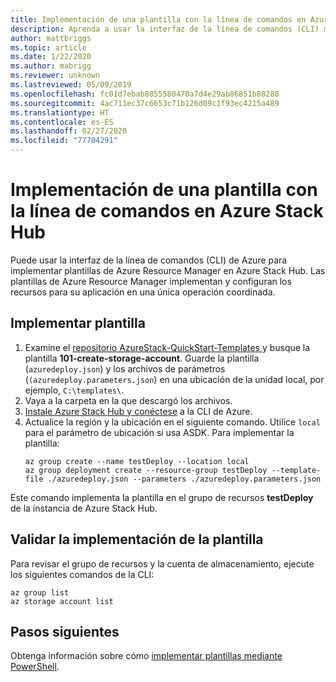 ```yaml
---
title: Implementación de una plantilla con la línea de comandos en Azure Stack Hub
description: Aprenda a usar la interfaz de la línea de comandos (CLI) multiplataforma de Azure para implementar plantillas en Azure Stack Hub.
author: mattbriggs
ms.topic: article
ms.date: 1/22/2020
ms.author: mabrigg
ms.reviewer: unknown
ms.lastreviewed: 05/09/2019
ms.openlocfilehash: fc01d7ebab8855580470a7d4e29ab86851b88280
ms.sourcegitcommit: 4ac711ec37c6653c71b126d09c1f93ec4215a489
ms.translationtype: HT
ms.contentlocale: es-ES
ms.lasthandoff: 02/27/2020
ms.locfileid: "77704291"
---
```

# <a name="deploy-a-template-with-the-command-line-in-azure-stack-hub"></a>Implementación de una plantilla con la línea de comandos en Azure Stack Hub

Puede usar la interfaz de la línea de comandos (CLI) de Azure para implementar plantillas de Azure Resource Manager en Azure Stack Hub. Las plantillas de Azure Resource Manager implementan y configuran los recursos para su aplicación en una única operación coordinada.

## <a name="deploy-template"></a>Implementar plantilla

1. Examine el [repositorio AzureStack-QuickStart-Templates ](https://aka.ms/AzureStackGitHub) y busque la plantilla **101-create-storage-account**. Guarde la plantilla (`azuredeploy.json`) y los archivos de parámetros (`(azuredeploy.parameters.json`) en una ubicación de la unidad local, por ejemplo, `C:\templates\`.
2. Vaya a la carpeta en la que descargó los archivos. 
3. [Instale Azure Stack Hub y conéctese](azure-stack-version-profiles-azurecli2.md) a la CLI de Azure.
4. Actualice la región y la ubicación en el siguiente comando. Utilice `local` para el parámetro de ubicación si usa ASDK. Para implementar la plantilla:
    ```azurecli
    az group create --name testDeploy --location local
    az group deployment create --resource-group testDeploy --template-file ./azuredeploy.json --parameters ./azuredeploy.parameters.json
    ```

Este comando implementa la plantilla en el grupo de recursos **testDeploy** de la instancia de Azure Stack Hub.

## <a name="validate-template-deployment"></a>Validar la implementación de la plantilla

Para revisar el grupo de recursos y la cuenta de almacenamiento, ejecute los siguientes comandos de la CLI:

```azurecli
az group list
az storage account list
```

## <a name="next-steps"></a>Pasos siguientes

Obtenga información sobre cómo [implementar plantillas mediante PowerShell](azure-stack-deploy-template-powershell.md).
